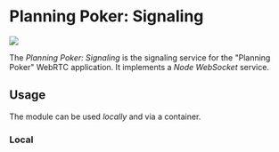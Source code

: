 # Planning Poker: Signaling

![](https://img.shields.io/badge/Planning_Poker:Signaling-0.1.0-green)

The _Planning Poker: Signaling_ is the signaling service for the "Planning Poker" WebRTC application. It implements a
_Node_ _WebSocket_ service.

## Usage

The module can be used _locally_ and via a container.

### Local
